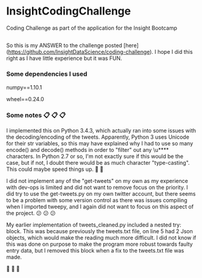 # InsightCodingChallenge
Coding Challenge as part of the application for the Insight Bootcamp

##
So this is my ANSWER to the challenge posted [here] (https://github.com/InsightDataScience/coding-challenge).
I hope I did this right as I have little experience but it was FUN. 

### Some dependencies I used
numpy==1.10.1

wheel==0.24.0

### Some notes :clipboard: :clipboard: :clipboard:
I implemented this on Python 3.4.3, which actually ran into some issues with the decoding/encoding of the tweets. Apparently, Python 3 uses Unicode for their str variables, so this may have explained why I had to use so many encode() and decode() methods in order to "filter" out any \u**** characters. In Python 2.7 or so, I'm not exactly sure if this would be the case, but if not, I doubt there would be as much character "type-casting". This could maybe speed things up. :racehorse: :dash:

I did not implement any of the "get-tweets" on my own as my experience with dev-ops is limited and did not want to remove focus on the priority. I did try to use the get-tweets.py on my own twitter account, but there seems to be a problem with some version control as there was issues compiling when I imported tweepy, and I again did not want to focus on this aspect of the project. :confused: :confused: :confused:

My earlier implementation of tweets_cleaned.py included a nested try: block. This was because previously the tweets.txt file, on line 5 had 2 Json objects, which would make the reading much more difficult. I did not know if this was done on purpose to make the program more robust towards faulty entry data, but I removed this block when a fix to the tweets.txt file was made. 

:moyai: :moyai: :moyai:
